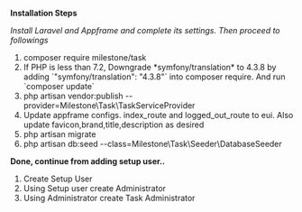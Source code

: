 <b>Installation Steps</b>

<i>Install Laravel and Appframe and complete its settings. Then proceed to followings</i>

<ol>
<li>composer require milestone/task</li>
<li>If PHP is less than 7.2, Downgrade *symfony/translation* to 4.3.8 by adding `"symfony/translation": "4.3.8"` into composer require. And run `composer update`</li>
<li>php artisan vendor:publish --provider=Milestone\Task\TaskServiceProvider</li>
<li>Update appframe configs. index_route and logged_out_route to eui. Also update favicon,brand,title,description as desired</li>
<li>php artisan migrate</li>
<li>php artisan db:seed --class=Milestone\Task\Seeder\DatabaseSeeder</li>
</ol>

<b>Done, continue from adding setup user..</b>
<ol>
<li>Create Setup User</li>
<li>Using Setup user create Administrator</li>
<li>Using Administrator create Task Administrator</li>
</ol>